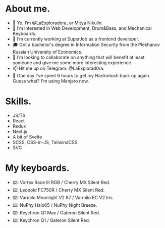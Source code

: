 # About me.
- 👋 Yo, I’m @LaExploradora, or Mitya Nikulin.
- 👀 I’m interested in Web Development, Drum&Bass, and Mechanical Keyboards.
- 🌱 I’m currently working at SuperJob as a frontend developer.
- 🎓 Got a bachelor's degree in Information Security from the Plekhanov Russian University of Economics.
- 💞️ I’m looking to collaborate on anything that will benefit at least someone and give me some more interesting experience.
- 📫 Hit me up on Telegram: @LaExplorad0ra.
- 🤡 One day I've spent 6 hours to get my Hackintosh back up again. Guess what? I'm using Manjaro now.

# Skills.
- JS/TS
- React
- Redux
- Next.js
- A bit of Svelte
- SCSS, CSS-in-JS, TailwindCSS
- SVG

# My keyboards.
- ⌨️: Vortex Race III RGB / Cherry MX Silent Red.
- ⌨️: Leopold FC750R / Cherry MX Silent Red.
- ⌨️: Varmilo Moonlight V2 87 / Varmilo EC V2 Iris.
- ⌨️: NuPhy Halo65 / NuPhy Night Breeze.
- ⌨️: Keychron Q1 Max / Gateron Silent Red.
- ⌨️: Keychron Q1 / Gateron Silent Red.
